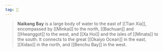 ```yaml
---
tag: 🌊
---
```

> **Naikang Bay** is a large body of water to the east of [[Tian Xia]], encompassed by [[Minkai]] to the north, [[Bachuan]] and [[Hwanggot]] to the west, and [[Xa Hoi]] and the isles of [[Minata]] to the south. It connects to the great [[Okaiyo Ocean]] in the east, [[Xidao]] in the north, and [[Benchu Bay]] in the west.







